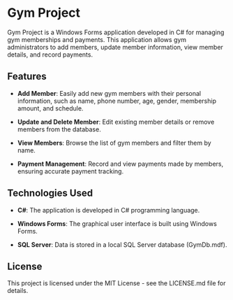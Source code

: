 # Gym Project

Gym Project is a Windows Forms application developed in C# for managing gym memberships and payments. This application allows gym administrators to add members, update member information, view member details, and record payments.

## Features

- **Add Member**: Easily add new gym members with their personal information, such as name, phone number, age, gender, membership amount, and schedule.

- **Update and Delete Member**: Edit existing member details or remove members from the database.

- **View Members**: Browse the list of gym members and filter them by name.

- **Payment Management**: Record and view payments made by members, ensuring accurate payment tracking.

## Technologies Used

- **C#**: The application is developed in C# programming language.

- **Windows Forms**: The graphical user interface is built using Windows Forms.

- **SQL Server**: Data is stored in a local SQL Server database (GymDb.mdf).

## License
This project is licensed under the MIT License - see the LICENSE.md file for details.
